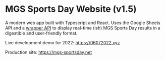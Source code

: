 # MGS Sports Day Website (v1.5)

A modern web app built with Typescript and React. Uses the Google Sheets API and a [wrapper API](https://github.com/mgs-sports-day/gsheets-getter-functions) to display real-time (ish) MGS Sports Day results in a digestible and user-friendly format.

Live development demo for 2022: https://06072022.xyz

Production site: https://mgs-sportsday.net
